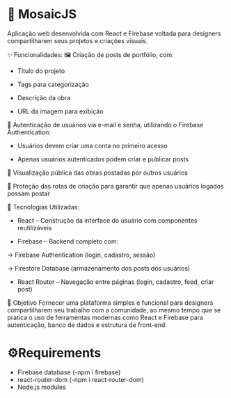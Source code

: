 # 🎨 MosaicJS
 Aplicação web desenvolvida com React e Firebase voltada para designers compartilharem seus projetos e criações visuais.

✨ Funcionalidades:
🖼️ Criação de posts de portfólio, com:

- Título do projeto

- Tags para categorização

- Descrição da obra

- URL da imagem para exibição

👥 Autenticação de usuários via e-mail e senha, utilizando o Firebase Authentication:

- Usuários devem criar uma conta no primeiro acesso

- Apenas usuários autenticados podem criar e publicar posts

📜 Visualização pública das obras postadas por outros usuários

🔐 Proteção das rotas de criação para garantir que apenas usuários logados possam postar

🚀 Tecnologias Utilizadas:

- React – Construção da interface do usuário com componentes reutilizáveis

- Firebase – Backend completo com:

-> Firebase Authentication (login, cadastro, sessão)

-> Firestore Database (armazenamento dos posts dos usuários)

- React Router – Navegação entre páginas (login, cadastro, feed, criar post)

🎯 Objetivo
Fornecer uma plataforma simples e funcional para designers compartilharem seu trabalho com a comunidade, ao mesmo tempo que se pratica o uso de ferramentas modernas como React e Firebase para autenticação, banco de dados e estrutura de front-end.

# ⚙️Requirements
- Firebase database (-npm i firebase)
- react-router-dom (-npm i react-router-dom)
- Node.js modules
